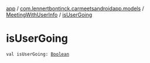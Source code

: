 [app](../../index.md) / [com.lennertbontinck.carmeetsandroidapp.models](../index.md) / [MeetingWithUserInfo](index.md) / [isUserGoing](./is-user-going.md)

# isUserGoing

`val isUserGoing: `[`Boolean`](https://kotlinlang.org/api/latest/jvm/stdlib/kotlin/-boolean/index.html)